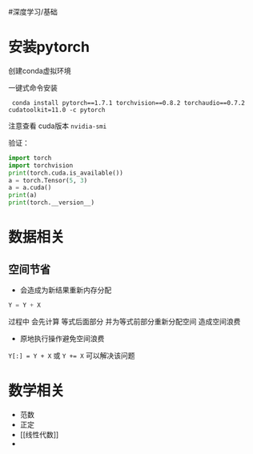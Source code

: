#深度学习/基础
# 安装pytorch

创建conda虚拟环境

一键式命令安装

` conda install pytorch==1.7.1 torchvision==0.8.2 torchaudio==0.7.2 cudatoolkit=11.0 -c pytorch`

注意查看 cuda版本 `nvidia-smi`

验证：

```python
import torch
import torchvision
print(torch.cuda.is_available())
a = torch.Tensor(5, 3)
a = a.cuda()
print(a)
print(torch.__version__)
```

# 数据相关

## 空间节省

* 会造成为新结果重新内存分配

```python
Y = Y + X
```

过程中 会先计算 等式后面部分 并为等式前部分重新分配空间 造成空间浪费

* 原地执行操作避免空间浪费

`Y[:] = Y + X`   或 `Y += X` 可以解决该问题

# 数学相关

* 范数
* 正定
* [[线性代数]]
* 

